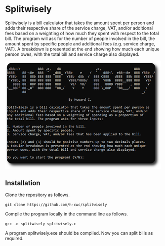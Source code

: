 # Splitwisely
Splitwisely is a bill calculator that takes the amount spent per person and adds their respective share of the service charge, VAT, and/or additional fees based on a weighting of how much they spent with respect to the total bill. The program will ask for the number of people involved in the bill, the amount spent by specific people and additional fees (e.g. service charge, VAT). A breakdown is presented at the end showing how much each unique person owes, with the total bill and service charge also displayed.

![Preview](./preview.png)

## Installation
Clone the repository as follows.

`git clone https://github.com/h-cwc/splitwisely`

Compile the program locally in the command line as follows.

`gcc -o splitwisely splitwisely.c`

A program splitwisely.exe should be compiled. Now you can split bills as required.
